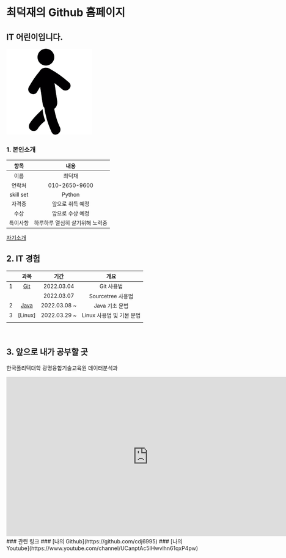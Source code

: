 # 최덕재의 Github 홈페이지
## IT 어린이입니다.

<img src="image.png"/>
<br>

### 1. 본인소개

|항목|내용|
|:---------:|:-------------:|
|이름|최덕재|
|연락처|010-2650-9600|
|skill set|Python|
|자격증|앞으로 취득 예정|
|수상|앞으로 수상 예정|
|특이사항|하루하루 열심히 살기위해 노력중|

[자기소개](/2260341022.pdf)
<br>

## 2. IT 경험

| |과목|기간|개요|
|:---:|:-----:|:--------:|:-------------:|
|1|[Git](https://cdj6995.github.io/Git_Study/)|2022.03.04|Git 사용법|
|||2022.03.07|Sourcetree 사용법|
|2|[Java](https://github.com/cdj6995/Java_Study)|2022.03.08 ~|Java 기초 문법|
|3|[Linux]|2022.03.29 ~|Linux 사용법 및 기본 문법|
|||||


<br>

## 3. 앞으로 내가 공부할 곳
한국폴리텍대학 광명융합기술교육원 데이터분석과
<iframe width="742" height="417" src="https://www.youtube.com/embed/fFOt80UcN3g" title="YouTube video player" frameborder="0" allow="accelerometer; autoplay; clipboard-write; encrypted-media; gyroscope; picture-in-picture" allowfullscreen></iframe>

<br>
### 관련 링크
### [나의 Github](https://github.com/cdj6995)
### [나의 Youtube](https://www.youtube.com/channel/UCanptAc5IHwvlhn61qxP4pw)
